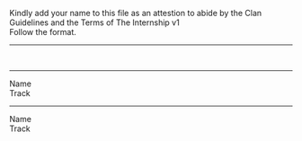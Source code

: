 Kindly add your name to this file as an attestion to abide by the Clan Guidelines and the Terms of The Internship v1
<br/> Follow the format.<br/> 
___
<br/>

___
Name <br/>
Track
___
Name <br/>
Track
